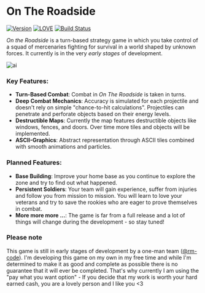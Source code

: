# On The Roadside

[![Version](https://img.shields.io/badge/Version-0.9.0.1014-blue.svg)](https://github.com/rm-code/on-the-roadside/releases/latest)
[![LOVE](https://img.shields.io/badge/L%C3%96VE-0.10.2-EA316E.svg)](http://love2d.org/)
[![Build Status](https://travis-ci.com/rm-code/On-The-Roadside.svg?token=q3rLXeyGTBN9VB2zsWMr&branch=develop)](https://travis-ci.com/rm-code/On-The-Roadside)

_On the Roadside_ is a turn-based strategy game in which you take control of a squad of mercenaries fighting for survival in a world shaped by unknown forces. It currently is in the very _early stages_ of development.

![ai](https://cloud.githubusercontent.com/assets/11627131/22786211/def39e3a-eed7-11e6-84e3-bd0c80b173f3.gif)

### Key Features:

- __Turn-Based Combat__: Combat in _On The Roadside_ is taken in turns.
- __Deep Combat Mechanics__: Accuracy is simulated for each projectile and doesn't rely on simple "chance-to-hit calculations". Projectiles can penetrate and perforate objects based on their energy levels.
- __Destructible Maps__: Currently the map features destructible objects like windows, fences, and doors. Over time more tiles and objects will be implemented.
- __ASCII-Graphics__: Abstract representation through ASCII tiles combined with smooth animations and particles.

### Planned Features:
- __Base Building__: Improve your home base as you continue to explore the zone and try to find out what happened.
- __Persistent Soldiers__: Your team will gain experience, suffer from injuries and follow you from mission to mission. You will learn to love your veterans and try to save the rookies who are eager to prove themselves in combat.
- __More more more ...__: The game is far from a full release and a lot of things will change during the development - so stay tuned!

### Please note
This game is still in early stages of development by a one-man team ([@rm-code](https://twitter.com/rm_code)). I'm developing this game on my own in my free time and while I'm determined to make it as good and complete as possible there is no guarantee that it will ever be completed. That's why currently I am using the "pay what you want option" - If you decide that my work is worth your hard earned cash, you are a lovely person and I like you <3
